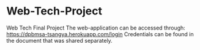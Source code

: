 # Web-Tech-Project
Web Tech Final Project
The web-application can be accessed through: https://dpbmsa-tsangya.herokuapp.com/login
Credentials can be found in the document that was shared separately.
